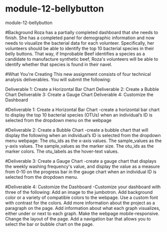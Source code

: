 # module-12-bellybutton
module-12-bellybutton


#Background
Roza has a partially completed dashboard that she needs to finish. She has a completed panel for demographic information and now needs to visualize the bacterial data for each volunteer. Specifically, her volunteers should be able to identify the top 10 bacterial species in their belly buttons. That way, if Improbable Beef identifies a species as a candidate to manufacture synthetic beef, Roza's volunteers will be able to identify whether that species is found in their navel.

#What You're Creating
This new assignment consists of four technical analysis deliverables. You will submit the following:

Deliverable 1: Create a Horizontal Bar Chart
Deliverable 2: Create a Bubble Chart
Deliverable 3: Create a Gauge Chart
Deliverable 4: Customize the Dashboard


#Deliverable 1: Create a Horizontal Bar Chart
  -create a horizontal bar chart to display the top 10 bacterial species (OTUs) when an individual’s ID is selected from the dropdown menu on the webpage

#Deliverable 2: Create a Bubble Chart
-create a bubble chart that will display the following when an individual’s ID is selected from the dropdown menu webpage:
   The otu_ids as the x-axis values.
   The sample_values as the y-axis values.
   The sample_values as the marker size.
   The otu_ids as the marker colors.
   The otu_labels as the hover-text values.

#Deliverable 3: Create a Gauge Chart
-create a gauge chart that displays the weekly washing frequency's value, and display the value as a measure from 0-10 on the progress bar in the gauge chart when an individual ID is selected from the dropdown menu.

#Deliverable 4: Customize the Dashboard
-Customize your dashboard with three of the following:
   Add an image to the jumbotron.
   Add background color or a variety of compatible colors to the webpage.
   Use a custom font with contrast for the colors.
   Add more information about the project as a paragraph on the page.
   Add information about what each graph visualizes, either under or next to each graph.
   Make the webpage mobile-responsive.
   Change the layout of the page.
   Add a navigation bar that allows you to select the bar or bubble chart on the page.